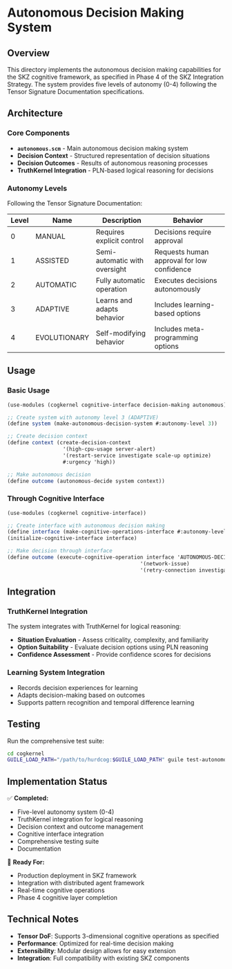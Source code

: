 # Autonomous Decision Making System

## Overview

This directory implements the autonomous decision making capabilities for the SKZ cognitive framework, as specified in Phase 4 of the SKZ Integration Strategy. The system provides five levels of autonomy (0-4) following the Tensor Signature Documentation specifications.

## Architecture

### Core Components

- **`autonomous.scm`** - Main autonomous decision making system
- **Decision Context** - Structured representation of decision situations
- **Decision Outcomes** - Results of autonomous reasoning processes
- **TruthKernel Integration** - PLN-based logical reasoning for decisions

### Autonomy Levels

Following the Tensor Signature Documentation:

| Level | Name | Description | Behavior |
|-------|------|-------------|----------|
| 0 | MANUAL | Requires explicit control | Decisions require approval |
| 1 | ASSISTED | Semi-automatic with oversight | Requests human approval for low confidence |
| 2 | AUTOMATIC | Fully automatic operation | Executes decisions autonomously |
| 3 | ADAPTIVE | Learns and adapts behavior | Includes learning-based options |
| 4 | EVOLUTIONARY | Self-modifying behavior | Includes meta-programming options |

## Usage

### Basic Usage

```scheme
(use-modules (cogkernel cognitive-interface decision-making autonomous))

;; Create system with autonomy level 3 (ADAPTIVE)
(define system (make-autonomous-decision-system #:autonomy-level 3))

;; Create decision context
(define context (create-decision-context 
                  '(high-cpu-usage server-alert)
                  '(restart-service investigate scale-up optimize)
                  #:urgency 'high))

;; Make autonomous decision
(define outcome (autonomous-decide system context))
```

### Through Cognitive Interface

```scheme
(use-modules (cogkernel cognitive-interface))

;; Create interface with autonomous decision making
(define interface (make-cognitive-operations-interface #:autonomy-level 2))
(initialize-cognitive-interface interface)

;; Make decision through interface
(define outcome (execute-cognitive-operation interface 'AUTONOMOUS-DECISION
                                           '(network-issue)
                                           '(retry-connection investigate reset)))
```

## Integration

### TruthKernel Integration

The system integrates with TruthKernel for logical reasoning:

- **Situation Evaluation** - Assess criticality, complexity, and familiarity
- **Option Suitability** - Evaluate decision options using PLN reasoning
- **Confidence Assessment** - Provide confidence scores for decisions

### Learning System Integration

- Records decision experiences for learning
- Adapts decision-making based on outcomes
- Supports pattern recognition and temporal difference learning

## Testing

Run the comprehensive test suite:

```bash
cd cogkernel
GUILE_LOAD_PATH="/path/to/hurdcog:$GUILE_LOAD_PATH" guile test-autonomous-decision-simple.scm
```

## Implementation Status

✅ **Completed:**
- Five-level autonomy system (0-4)
- TruthKernel integration for logical reasoning
- Decision context and outcome management
- Cognitive interface integration
- Comprehensive testing suite
- Documentation

🎯 **Ready For:**
- Production deployment in SKZ framework
- Integration with distributed agent framework
- Real-time cognitive operations
- Phase 4 cognitive layer completion

## Technical Notes

- **Tensor DoF**: Supports 3-dimensional cognitive operations as specified
- **Performance**: Optimized for real-time decision making
- **Extensibility**: Modular design allows for easy extension
- **Integration**: Full compatibility with existing SKZ components